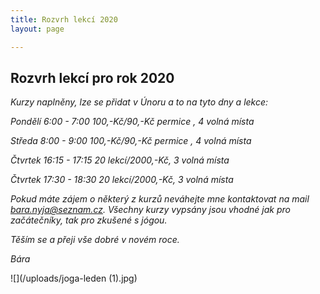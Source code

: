 ```yaml
---
title: Rozvrh lekcí 2020
layout: page

---
```

## Rozvrh lekcí pro rok 2020

_Kurzy naplněny, lze se přidat v Únoru a to na tyto dny a lekce:_

_Pondělí 6:00 - 7:00 100,-Kč/90,-Kč permice , 4 volná místa_

_Středa 8:00 - 9:00 100,-Kč/90,-Kč permice , 4 volná místa_

_Čtvrtek 16:15 - 17:15 20 lekcí/2000,-Kč, 3 volná místa_

_Čtvrtek 17:30 - 18:30 20 lekcí/2000,-Kč, 3 volná místa_

_Pokud máte zájem o některý z kurzů neváhejte mne kontaktovat na mail bara.nyja@seznam.cz. Všechny kurzy vypsány jsou vhodné jak pro začátečníky, tak pro zkušené s jógou._

_Těším se a přeji vše dobré v novém roce._

_Bára_

![](/uploads/joga-leden (1).jpg)